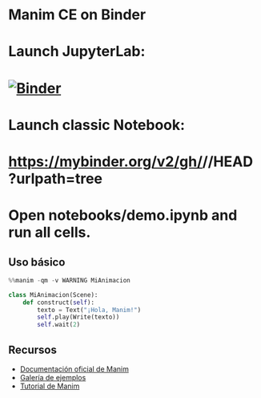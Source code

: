 # Manim CE on Binder
#
# Launch JupyterLab:
# [![Binder](https://mybinder.org/badge_logo.svg)](https://mybinder.org/v2/gh/<YOU>/<REPO>/HEAD?urlpath=lab)
#
# Launch classic Notebook:
# https://mybinder.org/v2/gh/<YOU>/<REPO>/HEAD?urlpath=tree
#
# Open notebooks/demo.ipynb and run all cells.

## Uso básico

```python
%%manim -qm -v WARNING MiAnimacion

class MiAnimacion(Scene):
    def construct(self):
        texto = Text("¡Hola, Manim!")
        self.play(Write(texto))
        self.wait(2)
```

## Recursos

- [Documentación oficial de Manim](https://docs.manim.community/)
- [Galería de ejemplos](https://docs.manim.community/en/stable/examples.html)
- [Tutorial de Manim](https://docs.manim.community/en/stable/tutorials.html)
